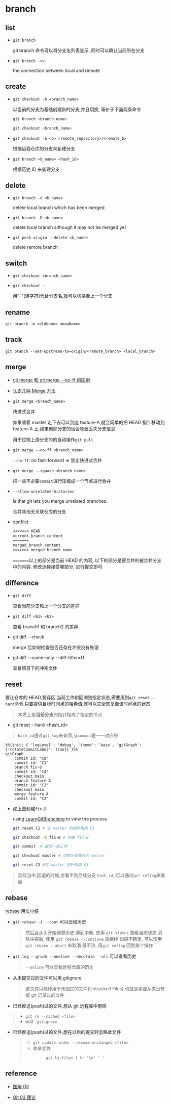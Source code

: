 # branch

## list

- `git branch`

  git branch 命令可以将分支名列表显示, 同时可以确认当前所在分支

- `git branch -vv`

  the connection between local and remote

## create

- `git checkout -b <branch_name>`

  以当前的分支为基础创建新的分支,并且切换, 等价于下面两条命令

  ```bash
  git branch <branch_name>

  git checkout <branch_name>
  ```

- `git checkout -b <b> <remote_repository>/<remote_b>`

  根据远程仓库的分支来新建分支

- `git branch <b_name> <hash_id>`

  根据历史 ID 来新建分支

## delete

- `git branch -d <b_name>`

  delete local branch which has been merged

- `git branch -D <b_name>`

  delete local branch although it may not be merged yet

- `git push origin --delete <b_name>`

  delete remote branch

## switch

- `git checkout <branch_name>`

- `git checkout -`

  用"-"(连字符)代替分支名,就可以切换至上一个分支

## rename

`git branch -m <oldName> <newName>`

## track

`git branch --set-upstream-to=origin/<remote_branch> <local_branch>`

## merge

- [git merge 和 git merge --no-ff 的区别](https://www.jianshu.com/p/418323ed2b03)

- [认识几种 Merge 方法](https://morningspace.github.io/tech/git-merge-stories-1/)

- `git merge <branch_name>`

  快进式合并

  如果顺着 master 走下去可以到达 feature-A,就会简单的把 HEAD 指针移动到 feature-A 上,如果删除分支的话会导致丢失分支信息

  用于拉取上游分支的的自动操作`git pull`

- `git merge --no-ff <branch_name>`

  `--no-ff`: no fast-forward => 禁止快进式合并

- `git merge --squash <branch_name>`

  把一些不必要`commit`进行压缩成一个节点进行合并

- `--allow-unrelated-histories`

  is that git lets you merge unrelated branches.

  合并其他无关联仓库的分支

- conflict

  ```txt
  <<<<<<< HEAD
  current_branch content
  =======
  merged_branch content
  >>>>>>> merged_branch_name
  ```

  `=======`以上的部分是当前 HEAD 的内容, 以下的部分是要合并的被合并分支中的内容. 修改选择接受哪部分, 进行提交即可

## difference

- `git diff`

  查看当前分支和上一个分支的差异

- `git diff <b1> <b2>`

  查看 branch1 和 branch2 的差异

- git diff --check

  merge 后如何检查是否还存在冲突没有处理

- git diff --name-only --diff-filter=U

  查看项目下的冲突文件

## reset

要让仓库的 HEAD,暂存区,当前工作树回溯到指定状态,需要用到`git reset --hard`命令.只要提供目标时间点的哈希值,就可以完全恢复至该时间点的状态.

> 本质上是**当前分支**的指针指向了指定的节点

- git reset --hard <hash_id>

> `hash_id`通过`git log`来查阅,与`commit`是一一对应的

```mermaid
%%{init: { 'logLevel': 'debug', 'theme': 'base', 'gitGraph': {'rotateCommitLabel': true}} }%%
gitGraph
    commit id: "C0"
    commit id: "C1"
    branch fix-B
    commit id: "C4"
    checkout main
    branch feature-A
    commit id: "C2"
    checkout main
    merge feature-A
    commit id: "C3"
```

- 如上图创建`fix-B`

  using [LearnGitBranching](http://pcottle.github.io/learnGitBranching/) to view the process

  ```bash
  git reset C1 # 让 master 的指针指向 C1

  git checkout -b fix-B # 创建 fix-B

  git commit  # 提交一些工作

  git checkout master # 切换分支指针为 master

  git reset C3 #将 master 指针指向 C3
  ```

> 实际当中,回退的时候,会看不到后续分支 `hash_id`,
> 可以通过`git reflog`来查阅

## rebase

[rebase 用法小结](https://www.jianshu.com/p/4a8f4af4e803)

- `git rebase -i --root` 可以压缩历史

  > 然后会从头开始调整历史
  > 遇到中断, 使用 `git status` 查看当前状态
  > 消除冲突后, 使用 `git rebase --continue` 来继续
  > 如果不确定, 可以使用 `git rebase --abort` 来取消
  > 最不济, 用`git reflog` 回到某个操作

- `git log --graph --oneline --decorate --all` 可以查看历史

  > `--online` 可以查看远程仓库的历史

- 从未提交过的文件可以用.gitignore

  > 该文件只能作用于未跟踪的文件(Untracked Files),也就是那些从来没有被 git 记录过的文件

- 已经推送(push)过的文件,想从 git 远程库中删除

> - `git rm --cached <file>`
> - edit `.gitignore`

- 已经推送(push)过的文件,想在以后的提交时忽略此文件

  > - `git update-index --assume-unchanged <file>`
  > - 枚举文件
  >   > `git ls-files | tr '\n' ' '`

## reference

- [图解 Git](https://marklodato.github.io/visual-git-guide/index-zh-cn.html)

- [Git 03 理论](https://www.kuangstudy.com/bbs/1490866250686361601)
